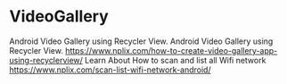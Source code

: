# VideoGallery
Android Video Gallery using Recycler View.
Android Video Gallery using Recycler View. https://www.nplix.com/how-to-create-video-gallery-app-using-recyclerview/
Learn About How to scan and list all Wifi network https://www.nplix.com/scan-list-wifi-network-android/
